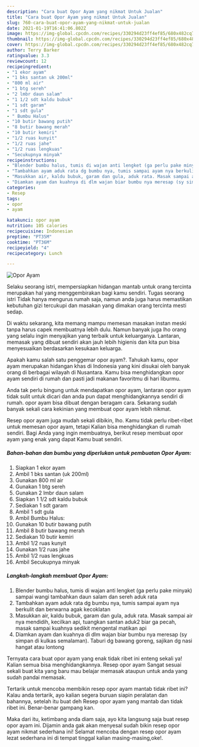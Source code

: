 ```yaml
---
description: "Cara buat Opor Ayam yang nikmat Untuk Jualan"
title: "Cara buat Opor Ayam yang nikmat Untuk Jualan"
slug: 760-cara-buat-opor-ayam-yang-nikmat-untuk-jualan
date: 2021-01-19T16:41:06.802Z
image: https://img-global.cpcdn.com/recipes/330294d23ff4ef85/680x482cq70/opor-ayam-foto-resep-utama.jpg
thumbnail: https://img-global.cpcdn.com/recipes/330294d23ff4ef85/680x482cq70/opor-ayam-foto-resep-utama.jpg
cover: https://img-global.cpcdn.com/recipes/330294d23ff4ef85/680x482cq70/opor-ayam-foto-resep-utama.jpg
author: Terry Barker
ratingvalue: 3.3
reviewcount: 12
recipeingredient:
- "1 ekor ayam"
- "1 bks santan uk 200ml"
- "800 ml air"
- "1 btg sereh"
- "2 lmbr daun salam"
- "1 1/2 sdt kaldu bubuk"
- "1 sdt garam"
- "1 sdt gula"
- " Bumbu Halus"
- "10 butir bawang putih"
- "8 butir bawang merah"
- "10 butir kemiri"
- "1/2 ruas kunyit"
- "1/2 ruas jahe"
- "1/2 ruas lengkuas"
- "Secukupnya minyak"
recipeinstructions:
- "Blender bumbu halus, tumis di wajan anti lengket (ga perlu pake minyak) sampai wangi tambahkan daun salam dan sereh aduk rata"
- "Tambahkan ayam aduk rata dg bumbu nya, tumis sampai ayam nya berkulit dan berwarna agak kecoklatan"
- "Masukkan air, kaldu bubuk, garam dan gula, aduk rata. Masak sampai air nya mendidih, kecilkan api, tuangkan santan aduk2 biar ga pecah, masak sampai kuahnya sedikit mengental matikan api"
- "Diamkan ayam dan kuahnya di dlm wajan biar bumbu nya meresap (sy simpan di kulkas semalaman). Taburi dg bawang goreng, sajikan dg nasi hangat atau lontong"
categories:
- Resep
tags:
- opor
- ayam

katakunci: opor ayam 
nutrition: 105 calories
recipecuisine: Indonesian
preptime: "PT35M"
cooktime: "PT36M"
recipeyield: "4"
recipecategory: Lunch

---
```



![Opor Ayam](https://img-global.cpcdn.com/recipes/330294d23ff4ef85/680x482cq70/opor-ayam-foto-resep-utama.jpg)

Selaku seorang istri, mempersiapkan hidangan mantab untuk orang tercinta merupakan hal yang menggembirakan bagi kamu sendiri. Tugas seorang istri Tidak hanya mengurus rumah saja, namun anda juga harus memastikan kebutuhan gizi tercukupi dan masakan yang dimakan orang tercinta mesti sedap.

Di waktu  sekarang, kita memang mampu memesan masakan instan meski tanpa harus capek membuatnya lebih dulu. Namun banyak juga lho orang yang selalu ingin menyajikan yang terbaik untuk keluarganya. Lantaran, memasak yang dibuat sendiri akan jauh lebih higienis dan kita pun bisa menyesuaikan berdasarkan kesukaan keluarga. 



Apakah kamu salah satu penggemar opor ayam?. Tahukah kamu, opor ayam merupakan hidangan khas di Indonesia yang kini disukai oleh banyak orang di berbagai wilayah di Nusantara. Kamu bisa menghidangkan opor ayam sendiri di rumah dan pasti jadi makanan favoritmu di hari liburmu.

Anda tak perlu bingung untuk mendapatkan opor ayam, lantaran opor ayam tidak sulit untuk dicari dan anda pun dapat menghidangkannya sendiri di rumah. opor ayam bisa dibuat dengan beragam cara. Sekarang sudah banyak sekali cara kekinian yang membuat opor ayam lebih nikmat.

Resep opor ayam juga mudah sekali dibikin, lho. Kamu tidak perlu ribet-ribet untuk memesan opor ayam, tetapi Kalian bisa menghidangkan di rumah sendiri. Bagi Anda yang ingin membuatnya, berikut resep membuat opor ayam yang enak yang dapat Kamu buat sendiri.

<!--inarticleads1-->

##### Bahan-bahan dan bumbu yang diperlukan untuk pembuatan Opor Ayam:

1. Siapkan 1 ekor ayam
1. Ambil 1 bks santan (uk 200ml)
1. Gunakan 800 ml air
1. Gunakan 1 btg sereh
1. Gunakan 2 lmbr daun salam
1. Siapkan 1 1/2 sdt kaldu bubuk
1. Sediakan 1 sdt garam
1. Ambil 1 sdt gula
1. Ambil  Bumbu Halus:
1. Gunakan 10 butir bawang putih
1. Ambil 8 butir bawang merah
1. Sediakan 10 butir kemiri
1. Ambil 1/2 ruas kunyit
1. Gunakan 1/2 ruas jahe
1. Ambil 1/2 ruas lengkuas
1. Ambil Secukupnya minyak




<!--inarticleads2-->

##### Langkah-langkah membuat Opor Ayam:

1. Blender bumbu halus, tumis di wajan anti lengket (ga perlu pake minyak) sampai wangi tambahkan daun salam dan sereh aduk rata
1. Tambahkan ayam aduk rata dg bumbu nya, tumis sampai ayam nya berkulit dan berwarna agak kecoklatan
1. Masukkan air, kaldu bubuk, garam dan gula, aduk rata. Masak sampai air nya mendidih, kecilkan api, tuangkan santan aduk2 biar ga pecah, masak sampai kuahnya sedikit mengental matikan api
1. Diamkan ayam dan kuahnya di dlm wajan biar bumbu nya meresap (sy simpan di kulkas semalaman). Taburi dg bawang goreng, sajikan dg nasi hangat atau lontong




Ternyata cara buat opor ayam yang enak tidak ribet ini enteng sekali ya! Kalian semua bisa menghidangkannya. Resep opor ayam Sangat sesuai sekali buat kita yang baru mau belajar memasak ataupun untuk anda yang sudah pandai memasak.

Tertarik untuk mencoba membikin resep opor ayam mantab tidak ribet ini? Kalau anda tertarik, ayo kalian segera buruan siapin peralatan dan bahannya, setelah itu buat deh Resep opor ayam yang mantab dan tidak ribet ini. Benar-benar gampang kan. 

Maka dari itu, ketimbang anda diam saja, ayo kita langsung saja buat resep opor ayam ini. Dijamin anda gak akan menyesal sudah bikin resep opor ayam nikmat sederhana ini! Selamat mencoba dengan resep opor ayam lezat sederhana ini di tempat tinggal kalian masing-masing,oke!.

